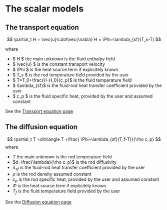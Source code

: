 The scalar models
=================

The transport equation	
----------------------
 
$$
 \partial_t H + \vec{u}\cdot\vec{\nabla} H = \Phi+\lambda_{sf}(T_s-T)
$$

where

- $ H $ the main unknown is the fluid enthalpy field
- $ \vec{u} $ is the constant transport velocity
- $ \Phi $ is the heat source term if explicitely known
- $ T_s $ is the rod temperature field provided by the user
- $ T=T_0+\frac{H-H_0}{c_p}$ is the fluid temperature field
- $ \lambda_{sf}$ is the fluid-rod heat transfer coefficient provided by the user
- $ c_p $ is the fluid specific heat, provided by the user and assumed constant

See the [Transport equation page](TransportEq.ipynb)

The diffusion equation	
----------------------
$$
 \partial_t T =d\triangle T +\frac{ \Phi+\lambda_{sf}(T_f-T)}{\rho c_p}
$$
where
- $T$ the main unknown is the rod temperature field
- $d=\frac{\lambda}{\rho c_p}$ is the rod diffusivity
- $\lambda_{sf}$ is the fluid-rod heat transfer coefficient provided by the user
- $\rho$ is the rod density assumed constant
- $c_p$ is the rod specific heat, provided by the user and assumed constant
- $\Phi$ is the heat source term if explicitely known
- $T_f$ is the fluid temperature field provided by the user

See the [Diffusion equation page](DiffusionEq.ipynb)

